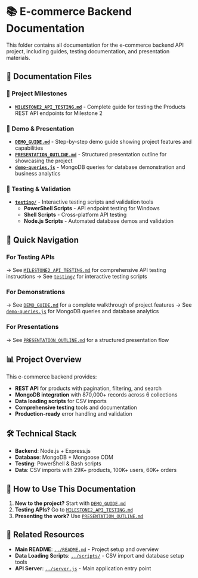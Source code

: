 # 📚 E-commerce Backend Documentation

This folder contains all documentation for the e-commerce backend API project, including guides, testing documentation, and presentation materials.

## 📁 Documentation Files

### 🎯 Project Milestones
- **[`MILESTONE2_API_TESTING.md`](MILESTONE2_API_TESTING.md)** - Complete guide for testing the Products REST API endpoints for Milestone 2

### 🎪 Demo & Presentation
- **[`DEMO_GUIDE.md`](DEMO_GUIDE.md)** - Step-by-step demo guide showing project features and capabilities
- **[`PRESENTATION_OUTLINE.md`](PRESENTATION_OUTLINE.md)** - Structured presentation outline for showcasing the project
- **[`demo-queries.js`](demo-queries.js)** - MongoDB queries for database demonstration and business analytics

### 🧪 Testing & Validation
- **[`testing/`](testing/)** - Interactive testing scripts and validation tools
  - **PowerShell Scripts** - API endpoint testing for Windows
  - **Shell Scripts** - Cross-platform API testing
  - **Node.js Scripts** - Automated database demos and validation

## 🚀 Quick Navigation

### For Testing APIs
→ See [`MILESTONE2_API_TESTING.md`](MILESTONE2_API_TESTING.md) for comprehensive API testing instructions
→ See [`testing/`](testing/) for interactive testing scripts

### For Demonstrations  
→ See [`DEMO_GUIDE.md`](DEMO_GUIDE.md) for a complete walkthrough of project features
→ See [`demo-queries.js`](demo-queries.js) for MongoDB queries and database analytics

### For Presentations
→ See [`PRESENTATION_OUTLINE.md`](PRESENTATION_OUTLINE.md) for a structured presentation flow

## 📊 Project Overview

This e-commerce backend provides:
- **REST API** for products with pagination, filtering, and search
- **MongoDB integration** with 870,000+ records across 6 collections
- **Data loading scripts** for CSV imports
- **Comprehensive testing** tools and documentation
- **Production-ready** error handling and validation

## 🛠️ Technical Stack

- **Backend**: Node.js + Express.js
- **Database**: MongoDB + Mongoose ODM
- **Testing**: PowerShell & Bash scripts
- **Data**: CSV imports with 29K+ products, 100K+ users, 60K+ orders

## 📝 How to Use This Documentation

1. **New to the project?** Start with [`DEMO_GUIDE.md`](DEMO_GUIDE.md)
2. **Testing APIs?** Go to [`MILESTONE2_API_TESTING.md`](MILESTONE2_API_TESTING.md)  
3. **Presenting the work?** Use [`PRESENTATION_OUTLINE.md`](PRESENTATION_OUTLINE.md)

## 🔗 Related Resources

- **Main README**: [`../README.md`](../README.md) - Project setup and overview
- **Data Loading Scripts**: [`../scripts/`](../scripts/) - CSV import and database setup tools  
- **API Server**: [`../server.js`](../server.js) - Main application entry point
